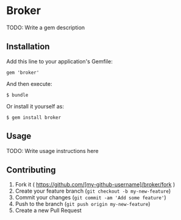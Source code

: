 # Broker

TODO: Write a gem description

## Installation

Add this line to your application's Gemfile:

    gem 'broker'

And then execute:

    $ bundle

Or install it yourself as:

    $ gem install broker

## Usage

TODO: Write usage instructions here

## Contributing

1. Fork it ( https://github.com/[my-github-username]/broker/fork )
2. Create your feature branch (`git checkout -b my-new-feature`)
3. Commit your changes (`git commit -am 'Add some feature'`)
4. Push to the branch (`git push origin my-new-feature`)
5. Create a new Pull Request
